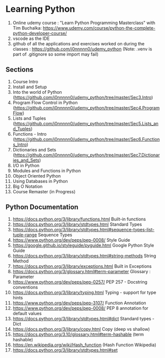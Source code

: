 
# Learning Python

1. Online udemy course : "Learn Python Programming Masterclass" with Tim Buchalka: https://www.udemy.com/course/python-the-complete-python-developer-course/
2. vscode as the IDE
3. github of all the applications and exercises worked on during the classes : https://github.com/j0nnnnn0/udemy_python
   (Note: .venv is part of .gitignore so some import may fail)



## Sections
1. Course Intro
2. Install and Setup
3. Into the world of Python (https://github.com/j0nnnnn0/udemy_python/tree/master/Sec3.Intro)
4. Program Flow Control in Python (https://github.com/j0nnnnn0/udemy_python/tree/master/Sec4.ProgramFlow)
5. Lists and Tuples (https://github.com/j0nnnnn0/udemy_python/tree/master/Sec5.Lists_and_Tuples)
6. Functions - Intro (https://github.com/j0nnnnn0/udemy_python/tree/master/Sec6.Functions_Intro)
7. Dictionaries and Sets (https://github.com/j0nnnnn0/udemy_python/tree/master/Sec7.Dictionaries_and_Sets)
8. I/O in Python
9. Modules and Functions in Python
10. Object Oriented Python
11. Using Databases in Python
12. Big O Notation
14. Course Remaster (in Progress)

## Python Documentation
1. https://docs.python.org/3/library/functions.html Built-in functions
2. https://docs.python.org/3/library/stdtypes.html Standard Types
3. https://docs.python.org/3/library/stdtypes.html#sequence-types-list-tuple-range Sequence Types
4. https://www.python.org/dev/peps/pep-0008/ Style Guide
5. https://google.github.io/styleguide/pyguide.html Google Python Style Guide
6. https://docs.python.org/3/library/stdtypes.html#string-methods String Method
7. https://docs.python.org/3/library/exceptions.html Built in Exceptions
8. https://docs.python.org/3/glossary.html#term-parameter Glossary : Parameter
9. https://www.python.org/dev/peps/pep-0257/ PEP 257 - Docstring conventions
10. https://docs.python.org/3/library/typing.html Typing - support for type hints
11. https://www.python.org/dev/peps/pep-3107/ Function Annotation
12. https://www.python.org/dev/peps/pep-0008/ PEP 8  annotation for default values
13. https://docs.python.org/3/library/stdtypes.html#dict Standard types - Dict
14. https://docs.python.org/3/library/copy.html Copy (deep vs shallow)
15. https://docs.python.org/3.10/glossary.html#term-hashable (term hashable)
16. https://en.wikipedia.org/wiki/Hash_function (Hash Function Wikipedia)
17. https://docs.python.org/3/library/stdtypes.html#set 